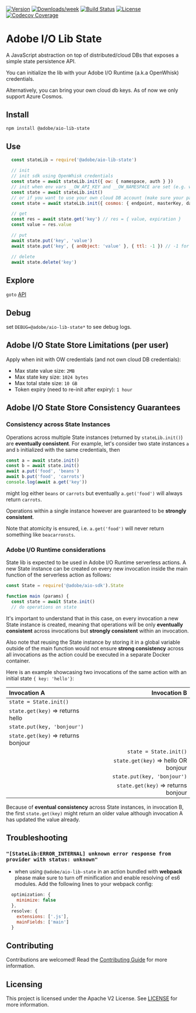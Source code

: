 <!--
Copyright 2019 Adobe. All rights reserved.
This file is licensed to you under the Apache License, Version 2.0 (the "License");
you may not use this file except in compliance with the License. You may obtain a copy
of the License at http://www.apache.org/licenses/LICENSE-2.0

Unless required by applicable law or agreed to in writing, software distributed under
the License is distributed on an "AS IS" BASIS, WITHOUT WARRANTIES OR REPRESENTATIONS
OF ANY KIND, either express or implied. See the License for the specific language
governing permissions and limitations under the License.
-->

[![Version](https://img.shields.io/npm/v/@adobe/aio-lib-state.svg)](https://npmjs.org/package/@adobe/aio-lib-state)
[![Downloads/week](https://img.shields.io/npm/dw/@adobe/aio-lib-state.svg)](https://npmjs.org/package/@adobe/aio-lib-state)
[![Build Status](https://travis-ci.com/adobe/aio-lib-state.svg?branch=master)](https://travis-ci.com/adobe/aio-lib-state)
[![License](https://img.shields.io/badge/License-Apache%202.0-blue.svg)](https://opensource.org/licenses/Apache-2.0)
[![Codecov Coverage](https://img.shields.io/codecov/c/github/adobe/aio-lib-state/master.svg?style=flat-square)](https://codecov.io/gh/adobe/aio-lib-state/) 

# Adobe I/O Lib State

A JavaScript abstraction on top of distributed/cloud DBs that exposes a simple state persistence API.

You can initialize the lib with your Adobe I/O Runtime (a.k.a OpenWhisk) credentials.

Alternatively, you can bring your own cloud db keys. As of now we only support Azure Cosmos.

## Install

```bash
npm install @adobe/aio-lib-state
```

## Use

```js
  const stateLib = require('@adobe/aio-lib-state')

  // init
  // init sdk using OpenWhisk credentials
  const state = await stateLib.init({ ow: { namespace, auth } })
  // init when env vars __OW_API_KEY and __OW_NAMESPACE are set (e.g. when running in an OpenWhisk action)
  const state = await stateLib.init()
  // or if you want to use your own cloud DB account (make sure your partition key path is /partitionKey)
  const state = await stateLib.init({ cosmos: { endpoint, masterKey, databaseId, containerId, partitionKey } })

  // get
  const res = await state.get('key') // res = { value, expiration }
  const value = res.value

  // put
  await state.put('key', 'value')
  await state.put('key', { anObject: 'value' }, { ttl: -1 }) // -1 for no expiry, defaults to 86400 (24 hours)

  // delete
  await state.delete('key')
```

## Explore

`goto` [API](doc/api.md)

## Debug

set `DEBUG=@adobe/aio-lib-state*` to see debug logs.

## Adobe I/O State Store Limitations (per user)

Apply when init with OW credentials (and not own cloud DB credentials):

- Max state value size: `2MB`
- Max state key size: `1024 bytes`
- Max total state size: `10 GB`
- Token expiry (need to re-init after expiry): `1 hour`

## Adobe I/O State Store Consistency Guarantees

### Consistency across State Instances

Operations across multiple State instances (returned by `stateLib.init()`) are **eventually consistent**. For example, let's consider two state instances `a` and `b` initialized with the same credentials, then

```javascript
const a = await state.init()
const b = await state.init()
await a.put('food', 'beans')
await b.put('food', 'carrots')
console.log(await a.get('key'))
```

might log either `beans` or `carrots` but eventually `a.get('food')` will always return `carrots`.

Operations within a single instance however are guaranteed to be **strongly consistent**.

Note that atomicity is ensured, i.e.  `a.get('food')` will never return something like `beacarronsts`.

### Adobe I/O Runtime considerations

State lib is expected to be used in Adobe I/O Runtime serverless actions. A new State instance can be created on every new invocation inside the main function of the serverless action as follows:

```javascript
const State = require('@adobe/aio-sdk').State

function main (params) {
  const state = await State.init()
  // do operations on state
```

It's important to understand that in this case, on every invocation a new State instance is created, meaning that operations will be only **eventually consistent** across invocations but **strongly consistent** within an invocation.

Also note that reusing the State instance by storing it in a global variable outside of the main function would not ensure **strong consistency** across all invocations as the action could be executed in a separate Docker container.

Here is an example showcasing two invocations of the same action with an initial state `{ key: 'hello'}`:

Invocation A                          |     Invocation B                      |
| :---------------------------------- | ----------------------------------:   |
`state = State.init()`                |                                       |
`state.get(key)` => returns hello     |                                       |
`state.put(key, 'bonjour')`           |                                       |
`state.get(key)` => returns bonjour   |                                       |
|                                     | `state = State.init()`                |
|                                     | `state.get(key)` => hello OR bonjour  |
|                                     | `state.put(key, 'bonjour')`           |
|                                     | `state.get(key)` => returns bonjour   |

Because of **eventual consistency** across State instances, in invocation B, the first `state.get(key)` might return an older value although invocation A has updated the value already.

## Troubleshooting

### `"[StateLib:ERROR_INTERNAL] unknown error response from provider with status: unknown"`

- when using `@adobe/aio-lib-state` in an action bundled with **webpack** please make sure to turn off minification and enable resolving of es6 modules. Add the following lines to your webpack config:

```javascript
  optimization: {
    minimize: false
  },
  resolve: {
    extensions: ['.js'],
    mainFields: ['main']
  }
```

## Contributing

Contributions are welcomed! Read the [Contributing Guide](./.github/CONTRIBUTING.md) for more information.

## Licensing

This project is licensed under the Apache V2 License. See [LICENSE](LICENSE) for more information.
